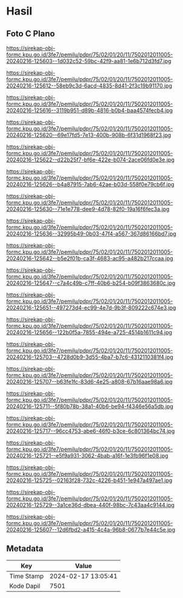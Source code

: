 # Hasil

## Foto C Plano

https://sirekap-obj-formc.kpu.go.id/3fe7/pemilu/pdpr/75/02/01/20/11/7502012011005-20240216-125603--1d032c52-59bc-42f9-aa81-1e6b712d3fd7.jpg

https://sirekap-obj-formc.kpu.go.id/3fe7/pemilu/pdpr/75/02/01/20/11/7502012011005-20240216-125612--58eb9c3d-6acd-4835-8d41-2f3c19b91170.jpg

https://sirekap-obj-formc.kpu.go.id/3fe7/pemilu/pdpr/75/02/01/20/11/7502012011005-20240216-125616--3119b951-d89b-4816-b0b4-baa4574fecb4.jpg

https://sirekap-obj-formc.kpu.go.id/3fe7/pemilu/pdpr/75/02/01/20/11/7502012011005-20240216-125620--69e17fd5-7e13-400b-908b-6f31d1968f23.jpg

https://sirekap-obj-formc.kpu.go.id/3fe7/pemilu/pdpr/75/02/01/20/11/7502012011005-20240216-125622--d22b25f7-bf6e-422e-b074-2ace06fd0e3e.jpg

https://sirekap-obj-formc.kpu.go.id/3fe7/pemilu/pdpr/75/02/01/20/11/7502012011005-20240216-125626--b4a87915-7ab6-42ae-b03d-558f0e79cb6f.jpg

https://sirekap-obj-formc.kpu.go.id/3fe7/pemilu/pdpr/75/02/01/20/11/7502012011005-20240216-125630--71e1e778-dee9-4d78-82f0-19a16f6fec3a.jpg

https://sirekap-obj-formc.kpu.go.id/3fe7/pemilu/pdpr/75/02/01/20/11/7502012011005-20240216-125636--32995b49-0b03-47f4-a567-367d86166bd7.jpg

https://sirekap-obj-formc.kpu.go.id/3fe7/pemilu/pdpr/75/02/01/20/11/7502012011005-20240216-125642--b5e2f01b-ca3f-4683-ac95-a482b217ccaa.jpg

https://sirekap-obj-formc.kpu.go.id/3fe7/pemilu/pdpr/75/02/01/20/11/7502012011005-20240216-125647--c7a4c49b-c7ff-40b6-b254-b09f3863680c.jpg

https://sirekap-obj-formc.kpu.go.id/3fe7/pemilu/pdpr/75/02/01/20/11/7502012011005-20240216-125651--497273d4-ec99-4e7d-9b3f-809222c674e3.jpg

https://sirekap-obj-formc.kpu.go.id/3fe7/pemilu/pdpr/75/02/01/20/11/7502012011005-20240216-125656--122b0f5a-7855-494e-a725-4514b1611c94.jpg

https://sirekap-obj-formc.kpu.go.id/3fe7/pemilu/pdpr/75/02/01/20/11/7502012011005-20240216-125703--4728d0b9-3d55-4ba7-b7c6-4312110381f4.jpg

https://sirekap-obj-formc.kpu.go.id/3fe7/pemilu/pdpr/75/02/01/20/11/7502012011005-20240216-125707--b63fe1fc-83d6-4e25-a808-67b16aae98a6.jpg

https://sirekap-obj-formc.kpu.go.id/3fe7/pemilu/pdpr/75/02/01/20/11/7502012011005-20240216-125711--5f80b78b-38a1-40b6-be94-f4346e56a5db.jpg

https://sirekap-obj-formc.kpu.go.id/3fe7/pemilu/pdpr/75/02/01/20/11/7502012011005-20240216-125717--96cc4753-abe6-46f0-b3ce-6c801364bc74.jpg

https://sirekap-obj-formc.kpu.go.id/3fe7/pemilu/pdpr/75/02/01/20/11/7502012011005-20240216-125721--e5f9a931-3062-4bab-a16f-1e3fb96f1e08.jpg

https://sirekap-obj-formc.kpu.go.id/3fe7/pemilu/pdpr/75/02/01/20/11/7502012011005-20240216-125725--02163f28-732c-4226-b451-1e947a497ae1.jpg

https://sirekap-obj-formc.kpu.go.id/3fe7/pemilu/pdpr/75/02/01/20/11/7502012011005-20240216-125729--3a1ce36d-dbea-440f-98bc-7c43aa4c9144.jpg

https://sirekap-obj-formc.kpu.go.id/3fe7/pemilu/pdpr/75/02/01/20/11/7502012011005-20240216-125607--12d6fbd2-a415-4c4a-96b8-0677b7e44c5e.jpg


## Metadata

| Key        | Value               |
| ---------- | ------------------- |
| Time Stamp | 2024-02-17 13:05:41 |
| Kode Dapil | 7501                |



